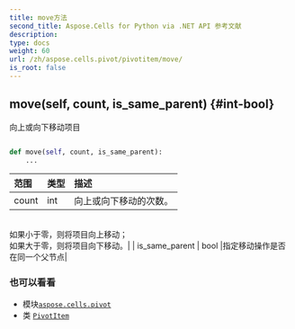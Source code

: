 ```yaml
---
title: move方法
second_title: Aspose.Cells for Python via .NET API 参考文献
description:
type: docs
weight: 60
url: /zh/aspose.cells.pivot/pivotitem/move/
is_root: false
---
```

##  move(self, count, is_same_parent) {#int-bool}
向上或向下移动项目



```python

def move(self, count, is_same_parent):
    ...
```


|范围|类型|描述|
| :- | :- | :- |
| count | int |向上或向下移动的次数。<br/>如果小于零，则将项目向上移动；<br/>如果大于零，则将项目向下移动。|
| is_same_parent | bool |指定移动操作是否在同一个父节点|



### 也可以看看
* 模块[`aspose.cells.pivot`](../../)
* 类 [`PivotItem`](/cells/python-net/zh/aspose.cells.pivot/pivotitem)

